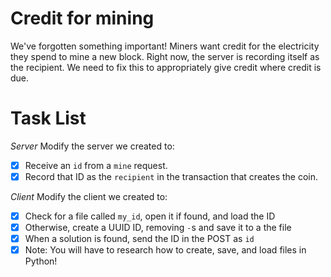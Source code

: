 # Credit for mining

We've forgotten something important!  Miners want credit for the electricity they spend to mine a new block.  Right now, the server is recording itself as the recipient.  We need to fix this to appropriately give credit where credit is due.

# Task List

*Server*
Modify the server we created to:
- [x] Receive an `id` from a `mine` request.
- [x] Record that ID as the `recipient` in the transaction that creates the coin.

*Client*
Modify the client we created to:
- [x] Check for a file called `my_id`, open it if found, and load the ID
- [x] Otherwise, create a UUID ID, removing `-`s and save it to a the file
- [x] When a solution is found, send the ID in the POST as `id`
- [x] Note: You will have to research how to create, save, and load files in Python!
